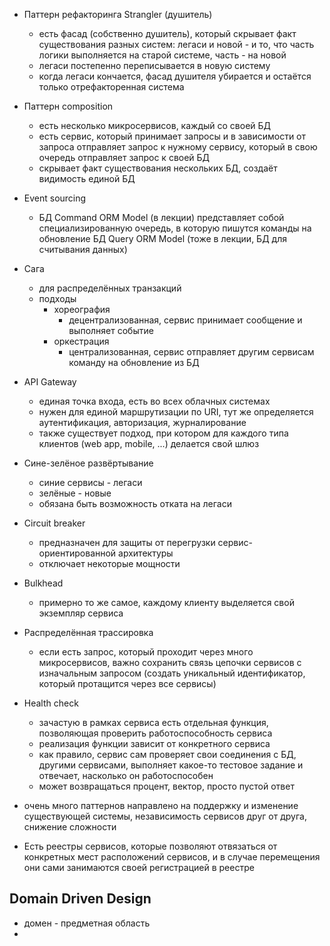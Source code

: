 - Паттерн рефакторинга Strangler (душитель)
	- есть фасад (собственно душитель), который скрывает факт существования разных систем: легаси и новой - и то, что часть логики выполняется на старой системе, часть - на новой
	- легаси постепенно переписывается в новую систему
	- когда легаси кончается, фасад душителя убирается и остаётся только отрефакторенная система
- Паттерн composition
	- есть несколько микросервисов, каждый со своей БД
	- есть сервис, который принимает запросы и в зависимости от запроса отправляет запрос к нужному сервису, который в свою очередь отправляет запрос к своей БД
	- скрывает факт существования нескольких БД, создаёт видимость единой БД
- Event sourcing
	- БД Command ORM Model (в лекции) представляет собой специализированную очередь, в которую пишутся команды на обновление БД Query ORM Model (тоже в лекции, БД для считывания данных)
- Сага
	- для распределённых транзакций
	- подходы
		- хореография
			- децентрализованная, сервис принимает сообщение и выполняет событие
		- оркестрация
			- централизованная, сервис отправляет другим сервисам команду на обновление из БД
- API Gateway
	- единая точка входа, есть во всех облачных системах
	- нужен для единой маршрутизации по URI, тут же определяется аутентификация, авторизация, журналирование
	- также существует подход, при котором для каждого типа клиентов (web app, mobile, ...) делается свой шлюз
- Сине-зелёное развёртывание
	- синие сервисы - легаси
	- зелёные - новые
	- обязана быть возможность отката на легаси
- Circuit breaker
	- предназначен для защиты от перегрузки сервис-ориентированной архитектуры
	- отключает некоторые мощности
- Bulkhead
	- примерно то же самое, каждому клиенту выделяется свой экземпляр сервиса
- Распределённая трассировка
	- если есть запрос, который проходит через много микросервисов, важно сохранить связь цепочки сервисов с изначальным запросом (создать уникальный идентификатор, который протащится через все сервисы)
- Health check
	- зачастую в рамках сервиса есть отдельная функция, позволяющая проверить работоспособность сервиса
	- реализация функции зависит от конкретного сервиса
	- как правило, сервис сам проверяет свои соединения с БД, другими сервисами, выполняет какое-то тестовое задание и отвечает, насколько он работоспособен
	- может возвращаться процент, вектор, просто пустой ответ
- очень много паттернов направлено на поддержку и изменение существующей системы, независимость сервисов друг от друга, снижение сложности

- Есть реестры сервисов, которые позволяют отвязаться от конкретных мест расположений сервисов, и в случае перемещения они сами занимаются своей регистрацией в реестре

## Domain Driven Design
- домен - предметная область
- 